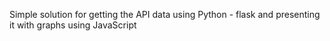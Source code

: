 Simple solution for getting the API data using Python - flask and presenting it with graphs using JavaScript 
